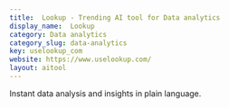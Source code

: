 ```yaml
---
title:  Lookup - Trending AI tool for Data analytics
display_name:  Lookup
category: Data analytics
category_slug: data-analytics
key: uselookup_com
website: https://www.uselookup.com/
layout: aitool
---
```


Instant data analysis and insights in plain language.
